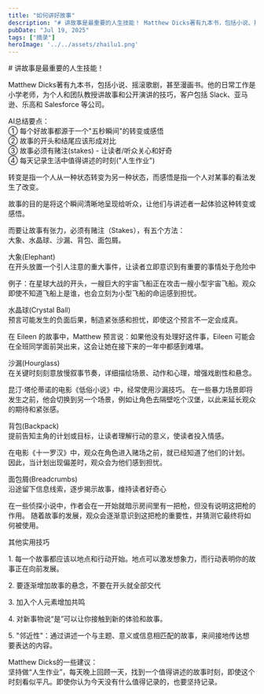 ```yaml
---
title: "如何讲好故事"
description: "# 讲故事是最重要的人生技能！ Matthew Dicks著有九本书，包括小说、摇滚歌剧，甚至漫画书。他的日常 [&hellip;]"
pubDate: "Jul 19, 2025"
tags: ["摘录"]
heroImage: '../../assets/zhailu1.png'
---
```


\# 讲故事是最重要的人生技能！

Matthew Dicks著有九本书，包括小说、摇滚歌剧，甚至漫画书。他的日常工作是小学老师，为个人和团队教授讲故事和公开演讲的技巧，客户包括 Slack、亚马逊、乐高和 Salesforce 等公司。

AI总结要点：  
① 每个好故事都源于一个"五秒瞬间"的转变或感悟  
② 故事的开头和结尾应该形成对比  
③ 故事必须有赌注(stakes) - 让读者/听众关心和好奇  
④ 每天记录生活中值得讲述的时刻("人生作业")

转变是指一个人从一种状态转变为另一种状态，而感悟是指一个人对某事的看法发生了改变。

故事的目的是将这个瞬间清晰地呈现给听众，让他们与讲述者一起体验这种转变或感悟。

而要让故事有张力，必须有赌注（Stakes），有五个方法：  
大象、水晶球、沙漏、背包、面包屑。

大象(Elephant)  
在开头放置一个引人注意的重大事件，让读者立即意识到有重要的事情处于危险中

例子：在星球大战的开头，一艘巨大的宇宙飞船正在攻击一艘小型宇宙飞船。观众即使不知道飞船上是谁，也会立刻为小型飞船的命运感到担忧。

水晶球(Crystal Ball)  
预言可能发生的负面后果，制造紧张感和担忧，即使这个预言不一定会成真。

在 Eileen 的故事中，Matthew 预言说：如果他没有处理好这件事，Eileen 可能会在全班同学面前哭出来，这会让她在接下来的一年中都感到难堪。

沙漏(Hourglass)  
在关键时刻刻意放慢叙事节奏，详细描绘场景、动作和心理，增强戏剧性和悬念。

昆汀·塔伦蒂诺的电影《低俗小说》中，经常使用沙漏技巧。 在一些暴力场景即将发生之前，他会切换到另一个场景，例如让角色去隔壁吃个汉堡，以此来延长观众的期待和紧张感。

背包(Backpack)  
提前告知主角的计划或目标，让读者理解行动的意义，使读者投入情感。

在电影《十一罗汉》中，观众在角色进入赌场之前，就已经知道了他们的计划。 因此，当计划出现偏差时，观众会为他们感到担忧。

面包屑(Breadcrumbs)  
沿途留下信息线索，逐步揭示故事，维持读者好奇心

在一些侦探小说中，作者会在一开始就暗示房间里有一把枪，但没有说明这把枪的作用。 随着故事的发展，观众会逐渐意识到这把枪的重要性，并猜测它最终将如何被使用。

其他实用技巧

1\. 每一个故事都应该以地点和行动开始。地点可以激发想象力，而行动表明你的故事正在向前发展。

2\. 要逐渐增加故事的悬念，不要在开头就全部交代

3\. 加入个人元素增加共鸣

4\. 对新事物说“是”可以让你接触到新的体验和故事。

5\. "邻近性"：通过讲述一个与主题、意义或信息相匹配的故事，来间接地传达想要表达的内容。

Matthew Dicks的一些建议：  
坚持做“人生作业”，每天晚上回顾一天，找到一个值得讲述的故事时刻，即使这个时刻看似平凡。即使你认为今天没有什么值得记录的，也要坚持记录。
